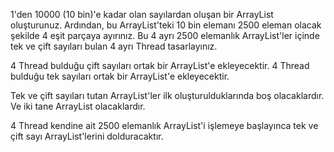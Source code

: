 1'den 10000 (10 bin)'e kadar olan sayılardan oluşan bir ArrayList oluşturunuz. Ardından, bu ArrayList'teki 10 bin elemanı 2500 eleman olacak şekilde 4 eşit parçaya ayırınız. Bu 4 ayrı 2500 elemanlık ArrayList'ler içinde tek ve çift sayıları bulan 4 ayrı Thread tasarlayınız.

4 Thread bulduğu çift sayıları ortak bir ArrayList'e ekleyecektir.
4 Thread bulduğu tek sayıları ortak bir ArrayList'e ekleyecektir.

Tek ve çift sayıları tutan ArrayList'ler ilk oluşturulduklarında boş olacaklardır. Ve iki tane ArrayList olacaklardır.

4 Thread kendine ait 2500 elemanlık ArrayList'i işlemeye başlayınca tek ve çift sayı ArrayList'lerini dolduracaktır.
